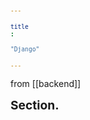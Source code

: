 ```yaml
---
title: "Django"
---
```

from [[backend]]

<h1>Section.</h1>

<div id="postings"></div>

<script>
    function add_posting(url, image, title, des)
    {
        let main = document.getElementById('postings');

        let obj = document.createElement('a');
        obj.setAttribute('class', 'posting');
        let url_ = "https://giana-blog.netlify.app/" + url + "/";
        obj.setAttribute('href', url_);

        let div = document.createElement('div');
        let preimage = document.createElement('img');
        preimage.setAttribute('class', 'preimg');
        preimage.setAttribute('src', "https://giana-blog.netlify.app/assets/"+image);
        obj.appendChild(preimage);

        div.setAttribute('class', 'post-body');
        let h1 = document.createElement('h1');
        h1.setAttribute('class', "post-title");
        h1.innerText = title;
        div.appendChild(h1);

        let span = document.createElement('span');
        span.innerText = des;
        div.appendChild(span);
        obj.appendChild(div);
        main.appendChild(obj);
    }
    add_posting("startdjango", "intro.png", "Start Django in Macbook M1 Pro (Nginx + gunicorn + django)", "Configureation setting and process to start project in Django"); 
    add_posting("djdesignpattern", "designpattern.png", "Django Design Pattern", "MTV pattern and security coding in django");
    add_posting("djangotemplate", "template.png", "Template of View, Template and Model", "How to write code of MVT pattern?");
    add_posting("djangodbconnect", "db.png", "Add databases to Django", "Redis and Postgresql for Django");
    add_posting("djangorest", "crud.png", "CRUD programming with django's RestFramework API", "Construction of CRUD(posting system) with Django RestFrameworkAPI");
    add_posting("djangovue", "vue.png", "vue.js for frontend", "Let's make frontend with vue.js!");
    add_posting("vuebasic", "create.png", "Vue foundation and Create operation", "In this section, we learned how to use vue and create post in website")
    app_posting("djangoredis", "redis.png", "Django and Redis Programming (pub/sub)", "To implement alarm system detecting flood with CV, let use make basic redis server");
</script>

<style>
    .post-body
    {
        display:grid;
        place-items: center normal;
        padding: 2vw 0vw;
    }
    .posting
    {
        display: flex;
        justify-content: flex-start;
        margin: 3vw 3vw;
    }
    .preimg
    {
        display: inline-block;
        width: 10vw;
        height: 10vw;
        border-radius: 10px;
        margin: 0em 0em;
        margin-right: 3vw;
        vertical-align: middle;
    }
    span
    {
        display: block;
        font-size: 1vw;
    }
    h1
    {
        font-size: 2vw;
        margin-top:0em;
    }
</style>



